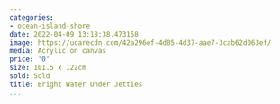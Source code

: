 ```yaml
---
categories:
- ocean-island-shore
date: 2022-04-09 13:18:38.473158
image: https://ucarecdn.com/42a296ef-4d85-4d37-aae7-3cab62d063ef/
media: Acrylic on canvas
price: '0'
size: 101.5 x 122cm
sold: Sold
title: Bright Water Under Jetties
...
```

